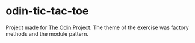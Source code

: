 # odin-tic-tac-toe

Project made for [The Odin Project](https://www.theodinproject.com/lessons/node-path-javascript-tic-tac-toe). The theme of the exercise was factory methods and the module pattern.
